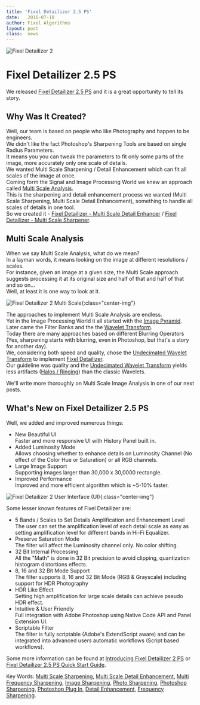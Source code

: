 ```yaml
---
title: 'Fixel Detailizer 2.5 PS'
date: 	2016-07-18
author: Fixel Algorithms
layout: post
class:  news
---
```

![Fixel Detailizer 2][1]

# Fixel Detailizer 2.5 PS

We released [Fixel Detailizer 2.5 PS][2] and it is a great opportunity to tell its story.

## Why Was It Created?
Well, our team is based on people who like Photography and happen to be engineers.  
We didn't like the fact Photoshop's Sharpening Tools are based on single Radius Parameters.  
It means you you can tweak the parameters to fit only some parts of the image, more accurately only one scale of details.  
We wanted Multi Scale Sharpening / Detail Enhancement which can fit all scales of the image at once.  
Coming form the Signal and Image Processing World we knew an approach called [Multi Scale Analysis][3].  
This is the sharpening and detail enhancement process we wanted (Multi Scale Sharpening, Multi Scale Detail Enhancement), something to handle all scales of details in one tool.  
So we created it - [Fixel Detailizer - Multi Scale Detail Enhancer][2] / [Fixel Detailizer - Multi Scale Sharpener][2].

## Multi Scale Analysis
When we say Multi Scale Analysis, what do we mean?  
In a layman words, it means looking on the image at different resolutions / scales.  
For instance, given an image at a given size, the Multi Scale approach suggests processing it at its original size and half of that and half of that and so on...  
Well, at least it is one way to look at it.  


![Fixel Detailizer 2 Multi Scale][4]{:class="center-img"}


The approaches to implement Multi Scale Analysis are endless.  
Yet in the Image Processing World it all started with the [Image Pyramid][5].  
Later came the Filter Banks and the the [Wavelet Transform][6].  
Today there are many approaches based on different Blurring Operators (Yes, sharpening starts with blurring, even in Photoshop, but that's a story for another day).    
We, considering both speed and quality, chose the [Undecimated Wavelet Transform][6] to implement [Fixel Detailizer][2].    
Our guideline was quality and the [Undecimated Wavelet Transform][6] yields less artifacts ([Halos / Ringing][7]) than the classic Wavelets.    

We'll write more thoroughly on Multi Scale Image Analysis in one of our next posts.

## What's New on Fixel Detailizer 2.5 PS
Well, we added and improved numerous things:

 * New Beautiful UI  
Faster and more responsive UI with History Panel built in.
 * Added Luminosity Mode  
Allows choosing whether to enhance details on Luminosity Channel (No effect of the Color Hue or Saturation) or all RGB channels.
 * Large Image Support  
Supporting images larger than 30,000 x 30,0000 rectangle.
 * Improved Performance  
Improved and more efficient algorithm which is ~5-10% faster.

![Fixel Detailizer 2 User Interface (UI)]({{site.baseurl}}/products/detailizer/images/detailizer.png "Fixel Detailizer 2 User Interface (UI)"){:class="center-img"}

Some lesser known features of Fixel Detailizer are:

 * 5 Bands / Scales to Set Details Amplification and Enhancement Level  
The user can set the amplification level of each detail scale as easy as setting amplification level for different bands in Hi-Fi Equalizer.
 * Preserve Saturation Mode  
The filter will affect the Luminosity channel only. No color shifting.
 * 32 Bit Internal Processing  
All the "Math" is done in 32 Bit precision to avoid clipping, quantization histogram distortions effects.
 * 8, 16 and 32 Bit Mode Support  
The filter supports 8, 16 and 32 Bit Mode (RGB & Grayscale) including support for HDR Photography
 * HDR Like Effect  
Setting high amplification for large scale details can achieve pseudo HDR effect.
 * Intuitive & User Friendly  
Full integration with Adobe Photoshop using Native Code API and Panel Extension UI.
 * Scriptable Filter  
The filter is fully scriptable (Adobe's ExtendScript aware) and can be integrated into advanced users automatic workflows (Script based workflows).

Some more information can be found at [Introducing Fixel Detailizer 2 PS][8] or [Fixel Detailizer 2.5 PS Quick Start Guide][9].

Key Words: [Multi Scale Sharpening][2], [Multi Scale Detail Enhancement][2], [Multi Frequency Sharpening][2], [Image Sharpening][2],  [Photo Sharpening][2], [Photoshop Sharpening][2], [Photoshop Plug In][2], [Detail Enhancement][2], [Frequency Sharpening][2].


  [1]: {{site.baseurl}}/news/images/FixelDetailizer2Icon150px.png "Fixel Detailizer 2"
  [2]: http://fixelalgorithms.co/products/detailizer/
  [3]: https://en.wikipedia.org/wiki/Multiresolution_analysis
  [4]: {{site.baseurl}}/news/images/FixelDetailizerScales004.png "Fixel Detailizer 2 Multi Scale"
  [5]: https://en.wikipedia.org/wiki/Pyramid_(image_processing)
  [6]: https://en.wikipedia.org/wiki/Stationary_wavelet_transform
  [7]: https://en.wikipedia.org/wiki/Ringing_artifacts
  [8]: http://www.davidebarranca.com/2014/07/introducing-fixel-detailizer/
  [9]: http://fixelalgorithms.co/products/detailizer/pdf/Fixel%20Detailizer%202.5%20PS%20QuickStart.pdf
